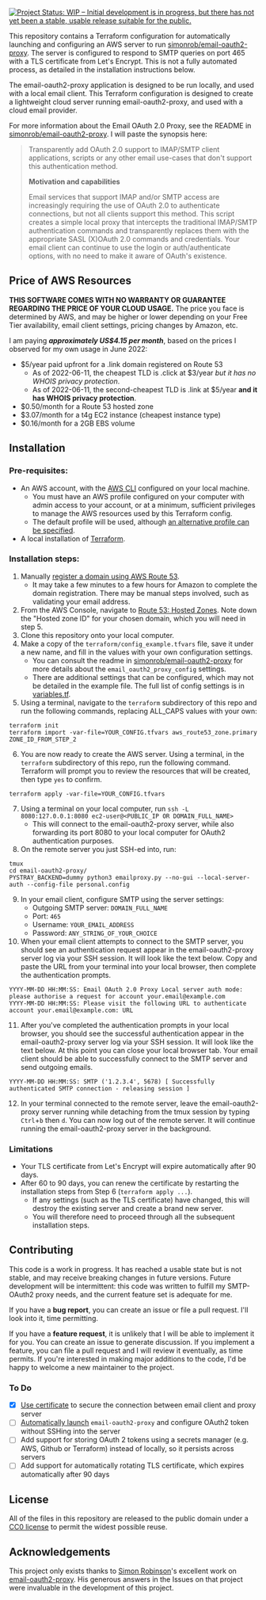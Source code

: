 [![Project Status: WIP – Initial development is in progress, but there has not yet been a stable, usable release suitable for the public.](https://www.repostatus.org/badges/latest/wip.svg)](https://www.repostatus.org/#wip)

This repository contains a Terraform configuration for automatically launching and configuring an AWS server to run [simonrob/email-oauth2-proxy](https://github.com/simonrob/email-oauth2-proxy). The server is configured to respond to SMTP queries on port 465 with a TLS certificate from Let's Encrypt. This is not a fully automated process, as detailed in the installation instructions below.

The email-oauth2-proxy application is designed to be run locally, and used with a local email client. This Terraform configuration is designed to create a lightweight cloud server running email-oauth2-proxy, and used with a cloud email provider.

For more information about the Email OAuth 2.0 Proxy, see the README in [simonrob/email-oauth2-proxy](https://github.com/simonrob/email-oauth2-proxy#readme). I will paste the synopsis here:

> Transparently add OAuth 2.0 support to IMAP/SMTP client applications, scripts or any other email use-cases that don't support this authentication method.
> 
> **Motivation and capabilities**
> 
> Email services that support IMAP and/or SMTP access are increasingly requiring the use of OAuth 2.0 to authenticate connections, but not all clients support this method. This script creates a simple local proxy that intercepts the traditional IMAP/SMTP authentication commands and transparently replaces them with the appropriate SASL (X)OAuth 2.0 commands and credentials. Your email client can continue to use the login or auth/authenticate options, with no need to make it aware of OAuth's existence.

## Price of AWS Resources

**THIS SOFTWARE COMES WITH NO WARRANTY OR GUARANTEE REGARDING THE PRICE OF YOUR CLOUD USAGE.** The price you face is determined by AWS, and may be higher or lower depending on your Free Tier availability, email client settings, pricing changes by Amazon, etc.

I am paying ***approximately US$4.15 per month***, based on the prices I observed for my own usage in June 2022:
* $5/year paid upfront for a .link domain registered on Route 53
   * As of 2022-06-11, the cheapest TLD is .click at $3/year *but it has no WHOIS privacy protection*.
   * As of 2022-06-11, the second-cheapest TLD is .link at $5/year **and it has WHOIS privacy protection**.
* $0.50/month for a Route 53 hosted zone
* $3.07/month for a t4g EC2 instance (cheapest instance type)
* $0.16/month for a 2GB EBS volume

## Installation

### Pre-requisites:

* An AWS account, with the [AWS CLI](https://aws.amazon.com/cli/) configured on your local machine.
   * You must have an AWS profile configured on your computer with admin access to your account, or at a minimum, sufficient privileges to manage the AWS resources used by this Terraform config.
   * The default profile will be used, although [an alternative profile can be specified](https://github.com/michaelstepner/email-oauth2-proxy-aws/blob/6c31fef7bbc091b1f756ce969fb60bb951786e29/terraform/variables.tf#L5).
* A local installation of [Terraform](https://www.terraform.io/downloads).

### Installation steps:
1. Manually [register a domain using AWS Route 53](https://us-east-1.console.aws.amazon.com/route53/home#DomainRegistration).
   * It may take a few minutes to a few hours for Amazon to complete the domain registration. There may be manual steps involved, such as validating your email address.
2. From the AWS Console, navigate to [Route 53: Hosted Zones](https://us-east-1.console.aws.amazon.com/route53/v2/hostedzones#). Note down the "Hosted zone ID" for your chosen domain, which you will need in step 5.
3. Clone this repository onto your local computer.
4. Make a copy of the `terraform/config_example.tfvars` file, save it under a new name, and fill in the values with your own configuration settings.
   * You can consult the readme in [simonrob/email-oauth2-proxy](https://github.com/simonrob/email-oauth2-proxy#readme) for more details about the `email_oauth2_proxy_config` settings.
   * There are additional settings that can be configured, which may not be detailed in the example file. The full list of config settings is in [variables.tf](https://github.com/michaelstepner/email-oauth2-proxy-aws/blob/main/terraform/variables.tf).
5. Using a terminal, navigate to the `terraform` subdirectory of this repo and run the following commands, replacing ALL_CAPS values with your own:
```
terraform init
terraform import -var-file=YOUR_CONFIG.tfvars aws_route53_zone.primary ZONE_ID_FROM_STEP_2
```
6. You are now ready to create the AWS server. Using a terminal, in the `terraform` subdirectory of this repo, run the following command. Terraform will prompt you to review the resources that will be created, then type `yes` to confirm.
```
terraform apply -var-file=YOUR_CONFIG.tfvars
```
7. Using a terminal on your local computer, run `ssh -L 8080:127.0.0.1:8080 ec2-user@<PUBLIC_IP OR DOMAIN_FULL_NAME>`
   * This will connect to the email-oauth2-proxy server, while also forwarding its port 8080 to your local computer for OAuth2 authentication purposes.
8. On the remote server you just SSH-ed into, run:
```
tmux
cd email-oauth2-proxy/
PYSTRAY_BACKEND=dummy python3 emailproxy.py --no-gui --local-server-auth --config-file personal.config
```
9. In your email client, configure SMTP using the server settings:
   * Outgoing SMTP server: `DOMAIN_FULL_NAME`
   * Port: `465`
   * Username: `YOUR_EMAIL_ADDRESS`
   * Password: `ANY_STRING_OF_YOUR_CHOICE`
10. When your email client attempts to connect to the SMTP server, you should see an authentication request appear in the email-oauth2-proxy server log via your SSH session. It will look like the text below. Copy and paste the URL from your terminal into your local browser, then complete the authentication prompts.
```
YYYY-MM-DD HH:MM:SS: Email OAuth 2.0 Proxy Local server auth mode: please authorise a request for account your.email@example.com
YYYY-MM-DD HH:MM:SS: Please visit the following URL to authenticate account your.email@example.com: URL
```
11. After you've completed the authentication prompts in your local browser, you should see the successful authentication appear in the email-oauth2-proxy server log via your SSH session. It will look like the text below. At this point you can close your local browser tab. Your email client should be able to successfully connect to the SMTP server and send outgoing emails. 
```
YYYY-MM-DD HH:MM:SS: SMTP ('1.2.3.4', 5678) [ Successfully authenticated SMTP connection - releasing session ]
```
12. In your terminal connected to the remote server, leave the email-oauth2-proxy server running while detaching from the tmux session by typing `Ctrl`+`b` then `d`. You can now log out of the remote server. It will continue running the email-oauth2-proxy server in the background.

### Limitations

* Your TLS certificate from Let's Encrypt will expire automatically after 90 days.
* After 60 to 90 days, you can renew the certificate by restarting the installation steps from Step 6 (`terraform apply ...`).
   * If any settings (such as the TLS certificate) have changed, this will destroy the existing server and create a brand new server.
   * You will therefore need to proceed through all the subsequent installation steps.

## Contributing

This code is a work in progress. It has reached a usable state but is not stable, and may receive breaking changes in future versions. Future development will be intermittent: this code was written to fulfill my SMTP-OAuth2 proxy needs, and the current feature set is adequate for me.

If you have a **bug report**, you can create an issue or file a pull request. I'll look into it, time permitting.

If you have a **feature request**, it is unlikely that I will be able to implement it for you. You can create an issue to generate discussion. If you implement a feature, you can file a pull request and I will review it eventually, as time permits. If you're interested in making major additions to the code, I'd be happy to welcome a new maintainer to the project.

### To Do

- [x] [Use certificate](https://github.com/simonrob/email-oauth2-proxy/blob/b26c7b4d25f431e2a1ea12a30667cb9746401211/emailproxy.config#L28) to secure the connection between email client and proxy server
- [ ] [Automatically launch](https://github.com/simonrob/email-oauth2-proxy/issues/2#issuecomment-839713677) `email-oauth2-proxy` and configure OAuth2 token without SSHing into the server
- [ ] Add support for storing OAuth 2 tokens using a secrets manager (e.g. AWS, Github or Terraform) instead of locally, so it persists across servers
- [ ] Add support for automatically rotating TLS certificate, which expires automatically after 90 days

## License

All of the files in this repository are released to the public domain under a [CC0 license](https://creativecommons.org/publicdomain/zero/1.0/) to permit the widest possible reuse.

## Acknowledgements

This project only exists thanks to [Simon Robinson](https://github.com/simonrob)'s excellent work on [email-oauth2-proxy](https://github.com/simonrob/email-oauth2-proxy). His generous answers in the Issues on that project were invaluable in the development of this project.
